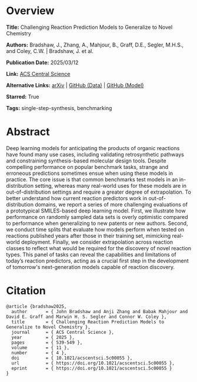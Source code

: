 # Overview
**Title:**
Challenging Reaction Prediction Models to Generalize to Novel Chemistry

**Authors:**
Bradshaw, J., Zhang, A., Mahjour, B., Graff, D.E., Segler, M.H.S., and Coley, C.W. |
Bradshaw, J. et al.

**Publication Date:**
2025/03/12

**Link:**
[ACS Central Science](https://pubs.acs.org/doi/10.1021/acscentsci.5c00055)

**Alternative Links:**
[arXiv](https://arxiv.org/abs/2501.06669) |
[GitHub (Data)](https://github.com/john-bradshaw/rxn-splits) |
[GitHub (Model)](https://github.com/john-bradshaw/rxn-lm)

**Starred:**
True

**Tags:**
single-step-synthesis, benchmarking


# Abstract
Deep learning models for anticipating the products of organic reactions have found many use cases, including validating retrosynthetic pathways and constraining synthesis-based molecular design tools.
Despite compelling performance on popular benchmark tasks, strange and erroneous predictions sometimes ensue when using these models in practice.
The core issue is that common benchmarks test models in an in-distribution setting, whereas many real-world uses for these models are in out-of-distribution settings and require a greater degree of extrapolation.
To better understand how current reaction predictors work in out-of-distribution domains, we report a series of more challenging evaluations of a prototypical SMILES-based deep learning model.
First, we illustrate how performance on randomly sampled data sets is overly optimistic compared to performance when generalizing to new patents or new authors.
Second, we conduct time splits that evaluate how models perform when tested on reactions published years after those in their training set, mimicking real-world deployment.
Finally, we consider extrapolation across reaction classes to reflect what would be required for the discovery of novel reaction types.
This panel of tasks can reveal the capabilities and limitations of today’s reaction predictors, acting as a crucial first step in the development of tomorrow's next-generation models capable of reaction discovery.


# Citation
```
@article {bradshaw2025,
  author       = { John Bradshaw and Anji Zhang and Babak Mahjour and David E. Graff and Marwin H. S. Segler and Connor W. Coley },
  title        = { Challenging Reaction Prediction Models to Generalize to Novel Chemistry },
  journal      = { ACS Central Science },
  year         = { 2025 },
  pages        = { 539-549 },
  volume       = { 11 },
  number       = { 4 },
  doi          = { 10.1021/acscentsci.5c00055 },
  url          = { https://doi.org/10.1021/acscentsci.5c00055 },
  eprint       = { https://doi.org/10.1021/acscentsci.5c00055 }
}
```
